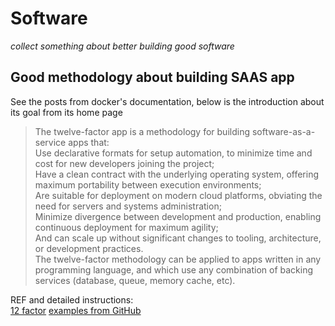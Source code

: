 # Software
_collect something about better building good software_

## Good methodology about building SAAS app
See the posts from docker's documentation, below is the introduction about its goal from its home page   
> The twelve-factor app is a methodology for building software-as-a-service apps that:  
> Use declarative formats for setup automation, to minimize time and cost for new developers joining the project;   
> Have a clean contract with the underlying operating system, offering maximum portability between execution environments;  
> Are suitable for deployment on modern cloud platforms, obviating the need for servers and systems administration;  
> Minimize divergence between development and production, enabling continuous deployment for maximum agility;  
> And can scale up without significant changes to tooling, architecture, or development practices.  
> The twelve-factor methodology can be applied to apps written in any programming language, and which use any combination of backing services (database, queue, memory cache, etc).

REF and detailed instructions:  
[12 factor](https://12factor.net/)
[examples from GitHub](https://github.com/docker/labs/tree/master/12factor)